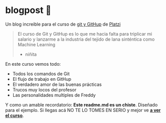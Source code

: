 # blogpost 💚
Un blog increible para el curso de [git y GitHup](https://platzi.com/clases/git-github/ "git y GitHup") de [Platzi](https://platzi.com/clases/git-github/ "Platzi")
>El curso de Git y GitHup es lo que me hacia falta para triplicar mi salario y lanzarme a la industria del tejido de lana sinténtica como Machine Learning
>- niñita

En este curso vemos todo:
* Todos los comandos de Git 
* El flujo de trabajo en GitHup
* El verdadero amor de las buenas prácticas
* Trucos muy locos del profesor 
* Las personalidades multiples de Freddy

Y como un amable recordatorio: **Este readme.md es un chiste**. Diseñado para el ejemplo. Si llegas acá NO TE LO TOMES EN SERIO y mejor ve [**a ver el curso**](https://platzi.com/clases/git-github/ "a ver el curso").
